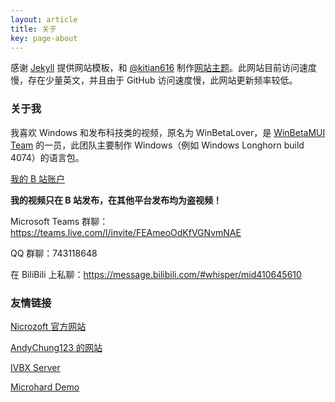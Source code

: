 ```yaml
---
layout: article
title: 关于
key: page-about
---
```


感谢 [Jekyll](https://jekyllrb.com/) 提供网站模板，和 [@kitian616](https://github.com/kitian616) 制作[网站主题](https://github.com/kitian616/jekyll-TeXt-theme)。此网站目前访问速度慢，存在少量英文，并且由于 GitHub 访问速度慢，此网站更新频率较低。

### 关于我

我喜欢 Windows 和发布科技类的视频，原名为 WinBetaLover，是 [WinBetaMUI Team](/winbetamui) 的一员，此团队主要制作 Windows（例如 Windows Longhorn build 4074）的语言包。

[我的 B 站账户](https://space.bilibili.com/410645610) 

**我的视频只在 B 站发布，在其他平台发布均为盗视频！**

Microsoft Teams 群聊：https://teams.live.com/l/invite/FEAmeoOdKfVGNvmNAE

QQ 群聊：743118648

在 BiliBili 上私聊：https://message.bilibili.com/#whisper/mid410645610

### 友情链接

[Nicrozoft 官方网站](https://nicrozoft.github.io)

[AndyChung123 的网站](https://andychung123.github.io)

[IVBX Server](https://ivbxdata.github.io)

[Microhard Demo](https://microharddemo.github.io)
